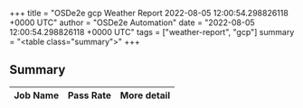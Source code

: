 +++
title = "OSDe2e gcp Weather Report 2022-08-05 12:00:54.298826118 +0000 UTC"
author = "OSDe2e Automation"
date = "2022-08-05 12:00:54.298826118 +0000 UTC"
tags = ["weather-report", "gcp"]
summary = "<table class=\"summary\"></table>"
+++
## Summary

| Job Name | Pass Rate | More detail |
|----------|-----------|-------------|




